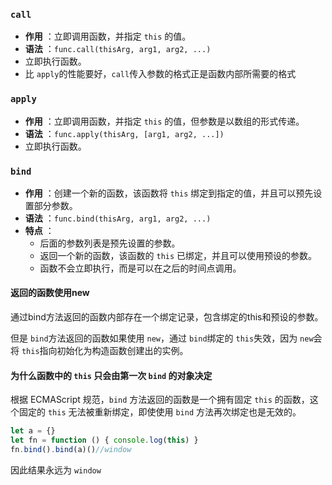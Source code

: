 ### `call`

* **作用** ：立即调用函数，并指定 `this` 的值。
* **语法** ：`func.call(thisArg, arg1, arg2, ...)`
* 立即执行函数。
* 比 `apply`的性能要好，`call`传入参数的格式正是函数内部所需要的格式

### `apply`

* **作用** ：立即调用函数，并指定 `this` 的值，但参数是以数组的形式传递。
* **语法** ：`func.apply(thisArg, [arg1, arg2, ...])`
* 立即执行函数。

### `bind`

* **作用** ：创建一个新的函数，该函数将 `this` 绑定到指定的值，并且可以预先设置部分参数。
* **语法** ：`func.bind(thisArg, arg1, arg2, ...)`
* **特点** ：
  * 后面的参数列表是预先设置的参数。
  * 返回一个新的函数，该函数的 `this` 已绑定，并且可以使用预设的参数。
  * 函数不会立即执行，而是可以在之后的时间点调用。

#### 返回的函数使用new

通过bind方法返回的函数内部存在一个绑定记录，包含绑定的this和预设的参数。

但是 `bind`方法返回的函数如果使用 `new`，通过 `bind`绑定的 `this`失效，因为 `new`会将 `this`指向初始化为构造函数创建出的实例。

#### 为什么函数中的 `this` 只会由第一次 `bind` 的对象决定

根据 ECMAScript 规范，`bind` 方法返回的函数是一个拥有固定 `this` 的函数，这个固定的 `this` 无法被重新绑定，即使使用 `bind` 方法再次绑定也是无效的。

```javascript
let a = {}
let fn = function () { console.log(this) }
fn.bind().bind(a)()//window
```

因此结果永远为 `window`
